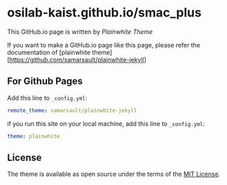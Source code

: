 # osilab-kaist.github.io/smac_plus

This GitHub.io page is written by *Plainwhite Theme*  


If you want to make a GitHub.io page like this page, please refer the documentation of [plainwhite theme][https://github.com/samarsault/plainwhite-jekyll]

## For Github Pages

Add this line to `_config.yml`:

```yaml
remote_theme: samarsault/plainwhite-jekyll
```

if you run this site on your local machine, add this line to `_config.yml`:

```yaml
theme: plainwhite
```

## License

The theme is available as open source under the terms of the [MIT License](https://opensource.org/licenses/MIT).
